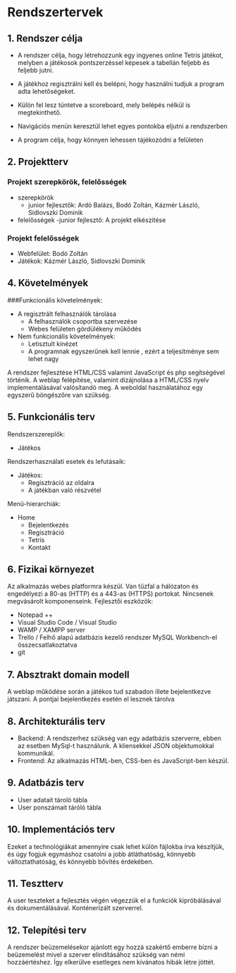 # Rendszertervek

## 1. Rendszer célja

- A rendszer célja, hogy létrehozzunk egy ingyenes online Tetris játékot, melyben a játékosok pontszerzéssel képesek a tabellán feljebb és feljebb jutni.

- A játékhoz regisztrálni kell és belépni, hogy használni tudjuk a program adta lehetőségeket.

- Külön fel lesz tüntetve a scoreboard, mely belépés nélkül is megtekinthető.

- Navigációs menün keresztül lehet egyes pontokba eljutni a rendszerben

- A program célja, hogy könnyen lehessen tájékozódni a felületen

## 2. Projektterv

### Projekt szerepkörök, felelősségek

- szerepkörök
	- junior fejlesztők: Ardó Balázs, Bodó Zoltán, Kázmér László, Sidlovszki Dominik
- felelősségek
	-junior fejlesztő: A projekt elkészítése

### Projekt felelősségek

- Webfelület: Bodó Zoltán
- Játékok: Kázmér László, Sidlovszki Dominik

## 4. Követelmények

###Funkcionális követelmények:

- A regisztrált felhasználók tárolása
	- A felhasználók csoportba szervezése
	- Webes felületen gördülékeny működés
- Nem funkcionális követelmények:
	- Letisztult kinézet
	- A programnak egyszerűnek kell lennie , ezért a teljesítménye sem lehet nagy

A rendszer fejlesztése HTML/CSS valamint JavaScript és php segítségével történik. A weblap felépítése, valamint dizájnolása a HTML/CSS nyelv implementálásával valósítandó meg. A weboldal használatához egy egyszerű böngészőre van szükség.

## 5. Funkcionális terv

Rendszerszereplők:
- Játékos

Rendszerhasználati esetek és lefutásaik:

- Játékos:
	- Regisztráció az oldalra
	- A játékban való részvétel

Menü-hierarchiák:

- Home
	- Bejelentkezés
	- Regisztráció
	- Tetris
	- Kontakt

## 6. Fizikai környezet

Az alkalmazás webes platformra készül. Van tűzfal a hálózaton és engedélyezi a 80-as (HTTP) és a 443-as (HTTPS) portokat. Nincsenek megvásárolt komponenseink. Fejlesztői eszközök:

- Notepad ++
- Visual Studio Code / Visual Studio 
- WAMP / XAMPP server
- Trello / Felhő alapú adatbázis kezelő rendszer MySQL Workbench-el összecsatlakoztatva
- git

## 7. Absztrakt domain modell

A weblap működése során a játékos tud szabadon illete bejelentkezve játszani. A pontjai bejelentkezés esetén el lesznek tárolva

## 8. Architekturális terv

- Backend: A rendszerhez szükség van egy adatbázis szerverre, ebben az esetben MySql-t használunk. A kliensekkel JSON objektumokkal kommunikál.
- Frontend: Az alkalmazás HTML-ben, CSS-ben és JavaScript-ben készül.

## 9. Adatbázis terv

- User adatait tároló tábla
- User ponszámait táróló tábla

## 10. Implementációs terv

Ezeket a technológiákat amennyire csak lehet külön fájlokba írva készítjük, és úgy fogjuk egymáshoz csatolni a jobb átláthatóság, könnyebb változtathatóság, és könnyebb bővítés érdekében.

## 11. Tesztterv

A user teszteket a fejlesztés végén végezzük el a funkciók kipróbálásával és dokumentálásával. Konténerizált szerverrel.

## 12. Telepítési terv

A rendszer beüzemelésekor ajánlott egy hozzá szakértő emberre bízni a beüzemelést mivel a szerver elindításához szükség van némi hozzáértéshez. Így elkerülve esetleges nem kívánatos hibák létre jöttét.